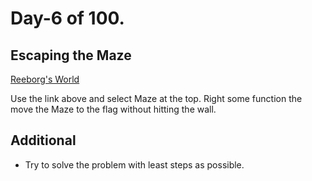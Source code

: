# Day-6 of 100.
## Escaping the Maze
[Reeborg's World](https://reeborg.ca/reeborg.html?lang=en&mode=python&menu=worlds%2Fmenus%2Freeborg_intro_en.json&name=Maze&url=worlds%2Ftutorial_en%2Fmaze1.json)

Use the link above and select Maze at the top. Right some function the move the Maze to the flag without hitting the wall.

## Additional
- Try to solve the problem with least steps as possible.
